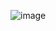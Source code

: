 
![image](https://user-images.githubusercontent.com/80884270/183275909-2df3ce8b-92a7-4a5c-bff8-224fe1bea6bd.png)
